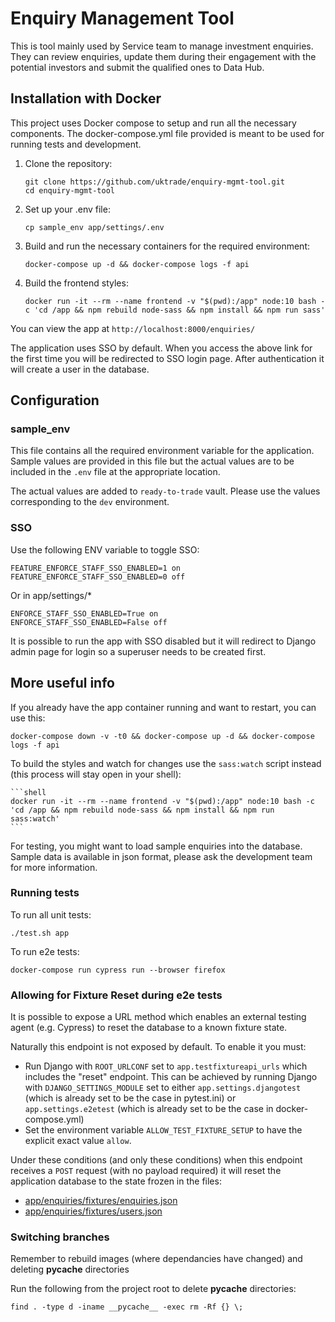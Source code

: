 # Enquiry Management Tool

This is tool mainly used by Service team to manage investment enquiries. They can review enquiries, update them during their engagement with the potential investors and submit the qualified ones to Data Hub.

## Installation with Docker

This project uses Docker compose to setup and run all the necessary components. The docker-compose.yml file provided is meant to be used for running tests and development.

1.  Clone the repository:

    ```shell
    git clone https://github.com/uktrade/enquiry-mgmt-tool.git
    cd enquiry-mgmt-tool
    ```

1.  Set up your .env file:
    ```shell
    cp sample_env app/settings/.env
    ```

1.  Build and run the necessary containers for the required environment:

    ```shell
    docker-compose up -d && docker-compose logs -f api
    ```

1.  Build the frontend styles:
    ```shell
    docker run -it --rm --name frontend -v "$(pwd):/app" node:10 bash -c 'cd /app && npm rebuild node-sass && npm install && npm run sass'
    ```

You can view the app at `http://localhost:8000/enquiries/`

The application uses SSO by default. When you access the above link for the first time you will be redirected to SSO login page. After authentication it will create a user in the database.

## Configuration

### sample_env
This file contains all the required environment variable for the application. Sample values are provided in this file but the actual values are to be included in the `.env` file at the appropriate location.

The actual values are added to `ready-to-trade` vault. Please use the values corresponding to the `dev` environment.

### SSO
Use the following ENV variable to toggle SSO:

    FEATURE_ENFORCE_STAFF_SSO_ENABLED=1 on
    FEATURE_ENFORCE_STAFF_SSO_ENABLED=0 off

Or in app/settings/*

    ENFORCE_STAFF_SSO_ENABLED=True on
    ENFORCE_STAFF_SSO_ENABLED=False off

It is possible to run the app with SSO disabled but it will redirect to Django admin page for login so a superuser needs to be created first.


## More useful info

If you already have the app container running and want to restart, you can use this:

```shell
docker-compose down -v -t0 && docker-compose up -d && docker-compose logs -f api
```


To build the styles and watch for changes use the `sass:watch` script instead (this process will stay open in your shell):

    ```shell
    docker run -it --rm --name frontend -v "$(pwd):/app" node:10 bash -c 'cd /app && npm rebuild node-sass && npm install && npm run sass:watch'
    ```

For testing, you might want to load sample enquiries into the database. Sample data is available in json format, please ask the development team for more information.

### Running tests

To run all unit tests:

```
./test.sh app
```

To run e2e tests:

```
docker-compose run cypress run --browser firefox
```

### Allowing for Fixture Reset during e2e tests

It is possible to expose a URL method which enables an external testing agent (e.g. Cypress) to
reset the database to a known fixture state.

Naturally this endpoint is not exposed by default. To enable it you must:

  - Run Django with `ROOT_URLCONF` set to `app.testfixtureapi_urls` which includes the "reset" endpoint.
    This can be achieved by running Django with `DJANGO_SETTINGS_MODULE` set to either
    `app.settings.djangotest` (which is already set to be the case in pytest.ini) or
    `app.settings.e2etest` (which is already set to be the case in docker-compose.yml)
  - Set the environment variable `ALLOW_TEST_FIXTURE_SETUP` to have the explicit
    exact value `allow`.

Under these conditions (and only these conditions) when this endpoint receives a `POST` request
(with no payload required) it will reset the application database to the state frozen in the files:

  - [app/enquiries/fixtures/enquiries.json](app/enquiries/fixtures/enquiries.json)
  - [app/enquiries/fixtures/users.json](app/enquiries/fixtures/users.json)

### Switching branches

Remember to rebuild images (where dependancies have changed) and deleting __pycache__ directories

Run the following from the project root to delete __pycache__ directories:

`find . -type d -iname __pycache__ -exec rm -Rf {} \;`
